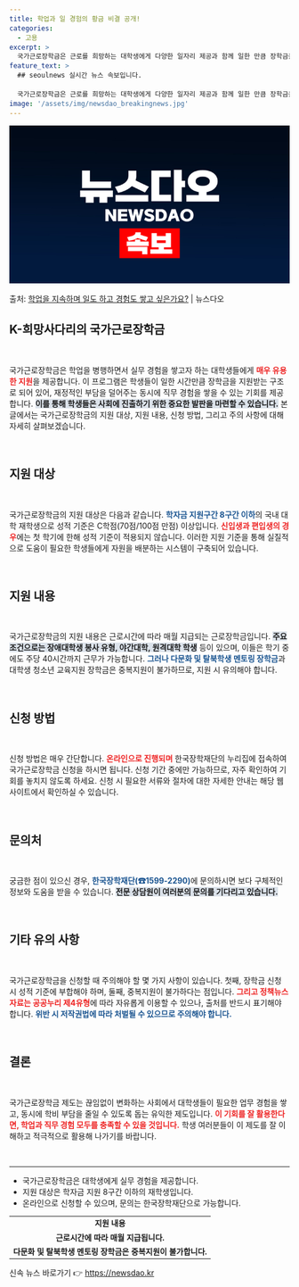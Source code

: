 ```yaml
---
title: 학업과 일 경험의 황금 비결 공개!
categories:
  - 고용
excerpt: >
  국가근로장학금은 근로를 희망하는 대학생에게 다양한 일자리 제공과 함께 일한 만큼 장학금을 지원합니다. ▲ 지…
feature_text: >
  ## seoulnews 실시간 뉴스 속보입니다.

  국가근로장학금은 근로를 희망하는 대학생에게 다양한 일자리 제공과 함께 일한 만큼 장학금을 지원합니다. ▲ 지…
image: '/assets/img/newsdao_breakingnews.jpg'
---
```


![뉴스다오 속보](/assets/img/newsdao_breakingnews.jpg)

<p>출처: <a href="https://newsdao.kr/2149" rel="dofollow">학업을 지속하며 일도 하고 경험도 쌓고 싶은가요?</a> | 뉴스다오</p>

<h2 data-ke-size="size26">K-희망사다리의 국가근로장학금</h2>

<p data-ke-size="size16">&nbsp;</p>

국가근로장학금은 학업을 병행하면서 실무 경험을 쌓고자 하는 대학생들에게 <b><span style="color: #ee2323;">매우 유용한 지원</span></b>을 제공합니다. 이 프로그램은 학생들이 일한 시간만큼 장학금을 지원받는 구조로 되어 있어, 재정적인 부담을 덜어주는 동시에 직무 경험을 쌓을 수 있는 기회를 제공합니다. <b><span style="background-color: #21538527;">이를 통해 학생들은 사회에 진출하기 위한 중요한 발판을 마련할 수 있습니다.</span></b> 본 글에서는 국가근로장학금의 지원 대상, 지원 내용, 신청 방법, 그리고 주의 사항에 대해 자세히 살펴보겠습니다.

<p data-ke-size="size16">&nbsp;</p>

<h2 data-ke-size="size26">지원 대상</h2>

<p data-ke-size="size16">&nbsp;</p>

국가근로장학금의 지원 대상은 다음과 같습니다. <b><span style="color: #1a5490;">학자금 지원구간 8구간 이하</span></b>의 국내 대학 재학생으로 성적 기준은 C학점(70점/100점 만점) 이상입니다. <b><span style="color: #ee2323;">신입생과 편입생의 경우</span></b>에는 첫 학기에 한해 성적 기준이 적용되지 않습니다. 이러한 지원 기준을 통해 실질적으로 도움이 필요한 학생들에게 자원을 배분하는 시스템이 구축되어 있습니다. 

<p data-ke-size="size16">&nbsp;</p>

<h2 data-ke-size="size26">지원 내용</h2>

<p data-ke-size="size16">&nbsp;</p>

국가근로장학금의 지원 내용은 근로시간에 따라 매월 지급되는 근로장학금입니다. <b><span style="background-color: #21538527;">주요 조건으로는 장애대학생 봉사 유형, 야간대학, 원격대학 학생</span></b> 등이 있으며, 이들은 학기 중에도 주당 40시간까지 근무가 가능합니다. <b><span style="color: #1a5490;">그러나 다문화 및 탈북학생 멘토링 장학금</span></b>과 대학생 청소년 교육지원 장학금은 중복지원이 불가하므로, 지원 시 유의해야 합니다.

<p data-ke-size="size16">&nbsp;</p>

<h2 data-ke-size="size26">신청 방법</h2>

<p data-ke-size="size16">&nbsp;</p>

신청 방법은 매우 간단합니다. <b><span style="color: #ee2323;">온라인으로 진행되며</span></b> 한국장학재단의 누리집에 접속하여 국가근로장학금 신청을 하시면 됩니다. 신청 기간 중에만 가능하므로, 자주 확인하여 기회를 놓치지 않도록 하세요. 신청 시 필요한 서류와 절차에 대한 자세한 안내는 해당 웹사이트에서 확인하실 수 있습니다.

<p data-ke-size="size16">&nbsp;</p>

<h2 data-ke-size="size26">문의처</h2>

<p data-ke-size="size16">&nbsp;</p>

궁금한 점이 있으신 경우, <b><span style="color: #1a5490;">한국장학재단(☎1599-2290)</span></b>에 문의하시면 보다 구체적인 정보와 도움을 받을 수 있습니다. <b><span style="background-color: #21538527;">전문 상담원이 여러분의 문의를 기다리고 있습니다.</span></b> 

<p data-ke-size="size16">&nbsp;</p>

<h2 data-ke-size="size26">기타 유의 사항</h2>

<p data-ke-size="size16">&nbsp;</p>

국가근로장학금을 신청할 때 주의해야 할 몇 가지 사항이 있습니다. 첫째, 장학금 신청 시 성적 기준에 부합해야 하며, 둘째, 중복지원이 불가하다는 점입니다. <b><span style="color: #ee2323;">그리고 정책뉴스 자료는 공공누리 제4유형</span></b>에 따라 자유롭게 이용할 수 있으나, 출처를 반드시 표기해야 합니다. <b><span style="color: #1a5490;">위반 시 저작권법에 따라 처벌될 수 있으므로 주의해야 합니다.</span></b>

<p data-ke-size="size16">&nbsp;</p>

<h2 data-ke-size="size26">결론</h2>

<p data-ke-size="size16">&nbsp;</p>

국가근로장학금 제도는 끊임없이 변화하는 사회에서 대학생들이 필요한 업무 경험을 쌓고, 동시에 학비 부담을 줄일 수 있도록 돕는 유익한 제도입니다. <b><span style="color: #ee2323;">이 기회를 잘 활용한다면, 학업과 직무 경험 모두를 충족할 수 있을 것입니다.</span></b> 학생 여러분들이 이 제도를 잘 이해하고 적극적으로 활용해 나가기를 바랍니다. 

<p data-ke-size="size16">&nbsp;</p>

<hr />

<ul>
    <li>국가근로장학금은 대학생에게 실무 경험을 제공합니다.</li>
    <li>지원 대상은 학자금 지원 8구간 이하의 재학생입니다.</li>
    <li>온라인으로 신청할 수 있으며, 문의는 한국장학재단으로 가능합니다.</li>
</ul>

<table>
    <tr>
        <td style="text-align: center; height: 17px;"><b>지원 내용</b></td>
    </tr>
    <tr>
        <td style="text-align: center; height: 17px;"><b>근로시간에 따라 매월 지급됩니다.</b></td>
    </tr>
    <tr>
        <td style="text-align: center; height: 17px;"><b>다문화 및 탈북학생 멘토링 장학금은 중복지원이 불가합니다.</b></td>
    </tr>
</table> 

신속 뉴스 바로가기 👉 <a href="https://newsdao.kr" rel="dofollow">https://newsdao.kr</a>



